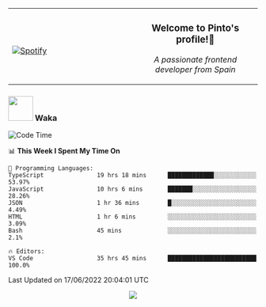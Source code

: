 <table width="100%" align="center"> 
  <tr>
  <td width="50%">
      
&nbsp; <br> [![Spotify](https://novatorem-zeta-rust.vercel.app/api/spotify)](https://open.spotify.com/user/novatorem-zeta-rust)

  </td>
  <td width="50%">
    <h3 align="center">Welcome to Pinto's profile!👋</h3>
    <p align="center"><em>A passionate frontend developer from Spain</em></p>
  </td>
  </table>

### <img src="https://media.giphy.com/media/VgCDAzcKvsR6OM0uWg/giphy.gif" width="50"> Waka

  <!--START_SECTION:waka-->
![Code Time](http://img.shields.io/badge/Code%20Time-542%20hrs%201%20min-blue)

📊 **This Week I Spent My Time On** 

```text
💬 Programming Languages: 
TypeScript               19 hrs 18 mins      █████████████░░░░░░░░░░░░   53.97% 
JavaScript               10 hrs 6 mins       ███████░░░░░░░░░░░░░░░░░░   28.26% 
JSON                     1 hr 36 mins        █░░░░░░░░░░░░░░░░░░░░░░░░   4.49% 
HTML                     1 hr 6 mins         ░░░░░░░░░░░░░░░░░░░░░░░░░   3.09% 
Bash                     45 mins             ░░░░░░░░░░░░░░░░░░░░░░░░░   2.1%

🔥 Editors: 
VS Code                  35 hrs 45 mins      █████████████████████████   100.0%

```


 Last Updated on 17/06/2022 20:04:01 UTC
<!--END_SECTION:waka-->

<div align="center">
<img src="https://github-readme-stats-gilt-tau.vercel.app/api/top-langs/?username=pinto-hub&layout=compact&theme=dracula" />
</div>
